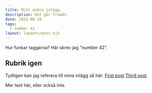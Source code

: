 ```yaml
---
title: Mitt andra inlägg.
description: Det går framåt.
date: 2022-08-19
tags:
  - number 42
layout: layouts/post.njk
---
```

Hur funkar taggarna? Här skrev jag "number 42".

## Rubrik igen

Tydligen kan jag referera till mina inlägg så här:
<a href="{{ '/posts/firstpost/' | url }}">First post</a>
<a href="{{ '/posts/thirdpost/' | url }}">Third post</a>

Mer text här, eller också inte.
